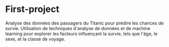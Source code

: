 # First-project
Analyse des données des passagers du Titanic pour prédire les chances de survie. Utilisation de techniques d'analyse de données et de machine learning pour explorer les facteurs influençant la survie, tels que l'âge, le sexe, et la classe de voyage.
